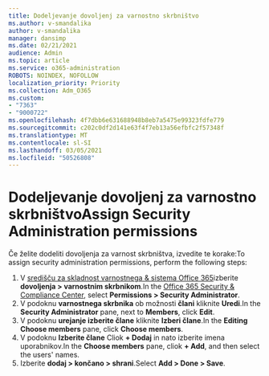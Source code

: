 ```yaml
---
title: Dodeljevanje dovoljenj za varnostno skrbništvo
ms.author: v-smandalika
author: v-smandalika
manager: dansimp
ms.date: 02/21/2021
audience: Admin
ms.topic: article
ms.service: o365-administration
ROBOTS: NOINDEX, NOFOLLOW
localization_priority: Priority
ms.collection: Adm_O365
ms.custom:
- "7363"
- "9000722"
ms.openlocfilehash: 4f7dbb6e631688948b8eb7a5475e99323fdfe779
ms.sourcegitcommit: c202c0df2d141e63f4f7eb13a56efbfc2f57348f
ms.translationtype: MT
ms.contentlocale: sl-SI
ms.lasthandoff: 03/05/2021
ms.locfileid: "50526808"
---
```

# <a name="assign-security-administration-permissions"></a><span data-ttu-id="cae8e-102">Dodeljevanje dovoljenj za varnostno skrbništvo</span><span class="sxs-lookup"><span data-stu-id="cae8e-102">Assign Security Administration permissions</span></span>

<span data-ttu-id="cae8e-103">Če želite dodeliti dovoljenja za varnost skrbništva, izvedite te korake:</span><span class="sxs-lookup"><span data-stu-id="cae8e-103">To assign security administration permissions, perform the following steps:</span></span>

1. <span data-ttu-id="cae8e-104">V [središču za skladnost varnostnega & sistema Office 365](https://sip.protection.office.com/homepage)izberite **dovoljenja > varnostnim skrbnikom**.</span><span class="sxs-lookup"><span data-stu-id="cae8e-104">In the [Office 365 Security & Compliance Center](https://sip.protection.office.com/homepage), select **Permissions > Security Administrator**.</span></span>
2. <span data-ttu-id="cae8e-105">V podoknu **varnostnega skrbnika** ob možnosti **člani** kliknite **Uredi**.</span><span class="sxs-lookup"><span data-stu-id="cae8e-105">In the **Security Administrator** pane, next to **Members**, click **Edit**.</span></span>
3. <span data-ttu-id="cae8e-106">V podoknu **urejanje izberite člane** kliknite **Izberi člane**.</span><span class="sxs-lookup"><span data-stu-id="cae8e-106">In the **Editing Choose members** pane, click **Choose members**.</span></span>
4. <span data-ttu-id="cae8e-107">V podoknu **Izberite člane** Cliok **+ Dodaj** in nato izberite imena uporabnikov.</span><span class="sxs-lookup"><span data-stu-id="cae8e-107">In the **Choose members** pane, cliok **+ Add**, and then select the users' names.</span></span>
5. <span data-ttu-id="cae8e-108">Izberite **dodaj > končano > shrani**.</span><span class="sxs-lookup"><span data-stu-id="cae8e-108">Select **Add > Done > Save**.</span></span>